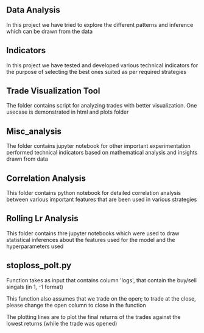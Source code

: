 


## Data Analysis 

In this project we have tried to explore the different patterns and inference which can be drawn from the data


## Indicators 

In this project we have tested and developed various technical indicators for the purpose of selecting the best ones
suited as per required strategies

## Trade Visualization Tool

The folder contains script for analyzing trades with better visualization. One usecase is demonstrated in html and plots folder

## Misc_analysis 

The folder contains jupyter notebook for other important experimentation performed technical indicators based on mathematical analysis and insights drawn from data

## Correlation Analysis
This folder contains python notebook for detailed correlation analysis between various important features that are been used in various strategies

## Rolling Lr Analysis
This folder contains thre jupyter notebooks which were used to draw statistical inferences about the features used for the model and the hyperparameters used

## stoploss_polt.py

Function takes as input that contains column 'logs', that contain the buy/sell singals (in 1, -1 format)

This function also assumes that we trade on the open; to trade at the close, please change the open column to close in the function

The plotting lines are to plot the final returns of the trades against the lowest returns (while the trade was opened)